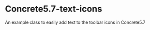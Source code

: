 Concrete5.7-text-icons
======================

An example class to easily add text to the toolbar icons in Concrete5.7
